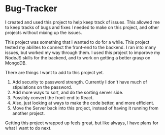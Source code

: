 # Bug-Tracker

I created and used this project to help keep track of issues.  This allowed me to keep tracks of bugs and fixes I needed to make on this project, and other projects without mixing up the issues.  

This project was something that I wanted to do for a while.  This project tested my abilites to connect the front-end to the backend.  I ran into many issues, but worked my way through them.  I used this project to imporove my NodeJS skills for the backend, and to work on getting a better grasp on MongoDB.

There are things I want to add to this project yet.

1) Add security to password strength.  Currently I don't have much of stipulations on the password.
2) Add more ways to sort, and do the sorting server side.
3) Possibly convert the front-end to React.
4) Also, just looking at ways to make the code better, and more efficient.
5) Move the Server back into this project, instead of having it running from another project.

Getting this project wrapped up feels great, but like always, I have plans for what I want to do next.
